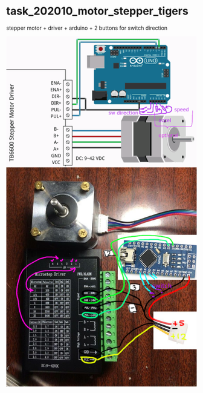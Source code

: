 # task_202010_motor_stepper_tigers
stepper motor + driver + arduino + 2 buttons for switch direction

![connection schematics](sh.png)
![connection schematics](sh_stepper_controller_nano_sw.jpg)


